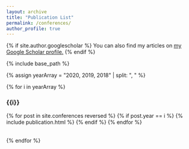 ```yaml
---
layout: archive
title: "Publication List"
permalink: /conferences/
author_profile: true
---
```


{% if site.author.googlescholar %}
  You can also find my articles on <u><a href="https://scholar.google.com/citations?user=8B0t8AYAAAAJ&hl=en">my Google Scholar profile</a>.</u>
{% endif %} 

{% include base_path %}

{% assign yearArray = "2020, 2019, 2018" | split: ", " %}

{% for i in yearArray %}
### {{i}}
<table>
{% for post in site.conferences reversed %}
  {% if post.year == i %}
  <tr>{% include publication.html %}</tr>
  {% endif %}
{% endfor %}
</table>
{% endfor %}
